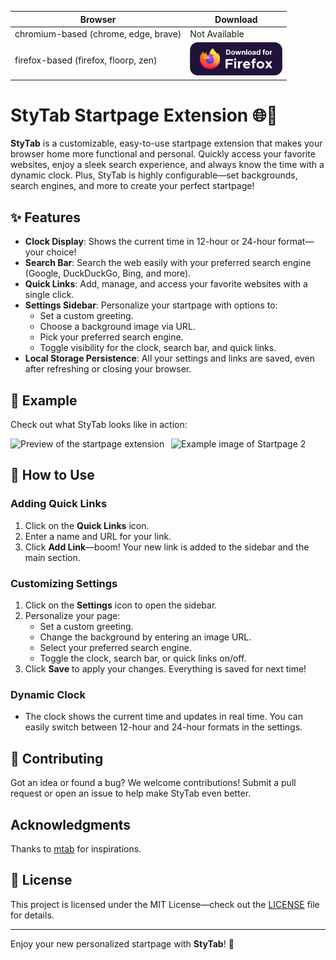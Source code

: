 
| Browser                              | Download                                                                                                                                                                |
| ------------------------------------ | ----------------------------------------------------------------------------------------------------------------------------------------------------------------------- |
| chromium-based (chrome, edge, brave) | Not Available |
| firefox-based (firefox, floorp, zen) | [<img src="./Readme Assets/download-firefox.svg" height="53" alt="Firefox Download">](https://addons.mozilla.org/en-US/firefox/addon/stytab/)                            |


# StyTab Startpage Extension 🌐📑

**StyTab** is a customizable, easy-to-use startpage extension that makes your browser home more functional and personal. Quickly access your favorite websites, enjoy a sleek search experience, and always know the time with a dynamic clock. Plus, StyTab is highly configurable—set backgrounds, search engines, and more to create your perfect startpage!

## ✨ Features

- **Clock Display**: Shows the current time in 12-hour or 24-hour format—your choice!
- **Search Bar**: Search the web easily with your preferred search engine (Google, DuckDuckGo, Bing, and more).
- **Quick Links**: Add, manage, and access your favorite websites with a single click.
- **Settings Sidebar**: Personalize your startpage with options to:
  - Set a custom greeting.
  - Choose a background image via URL.
  - Pick your preferred search engine.
  - Toggle visibility for the clock, search bar, and quick links.
- **Local Storage Persistence**: All your settings and links are saved, even after refreshing or closing your browser.

## 🎨 Example

Check out what StyTab looks like in action:

<div style="display: flex; gap: 10px;">
  <img src="https://addons.mozilla.org/user-media/previews/full/306/306013.png?modified=1727639141" alt="Preview of the startpage extension" width="300"/>
  <img src="https://addons.mozilla.org/user-media/previews/full/306/306014.png?modified=1727639142" alt="Example image of Startpage 2" width="300"/>
</div>

## 🚀 How to Use

### Adding Quick Links
1. Click on the **Quick Links** icon.
2. Enter a name and URL for your link.
3. Click **Add Link**—boom! Your new link is added to the sidebar and the main section.

### Customizing Settings
1. Click on the **Settings** icon to open the sidebar.
2. Personalize your page:
   - Set a custom greeting.
   - Change the background by entering an image URL.
   - Select your preferred search engine.
   - Toggle the clock, search bar, or quick links on/off.
3. Click **Save** to apply your changes. Everything is saved for next time!

### Dynamic Clock
- The clock shows the current time and updates in real time. You can easily switch between 12-hour and 24-hour formats in the settings.

## 🤝 Contributing

Got an idea or found a bug? We welcome contributions! Submit a pull request or open an issue to help make StyTab even better.

## Acknowledgments

Thanks to [mtab](https://github.com/maxhu08/mtab) for inspirations.

## 📜 License

This project is licensed under the MIT License—check out the [LICENSE](LICENSE) file for details.

---

Enjoy your new personalized startpage with **StyTab**! 🎉

